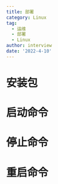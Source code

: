 ```yaml
---
title: 部署
category: Linux
tag:
  - 运维
  - 部署
  - Linux
author: interview
date: '2022-4-10'
---
```




# 安装包

# 启动命令

# 停止命令

# 重启命令

